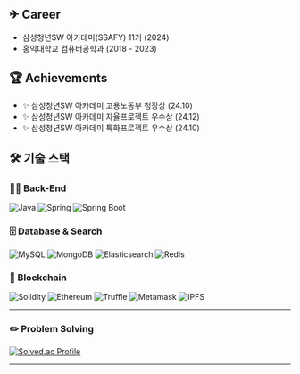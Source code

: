 ## ✈ Career

- 삼성청년SW 아카데미(SSAFY) 11기 (2024)
- 홍익대학교 컴퓨터공학과 (2018 - 2023) 

## 🏆 Achievements

- ✨ 삼성청년SW 아카데미 고용노동부 청장상 (24.10)
- ✨ 삼성청년SW 아카데미 자율프로젝트 우수상 (24.12)
- ✨ 삼성청년SW 아카데미 특화프로젝트 우수상 (24.10)

## 🛠 기술 스택

### 🧑‍💻 Back-End
![Java](https://img.shields.io/badge/-Java-007396?style=flat&logo=OpenJDK&logoColor=white)
![Spring](https://img.shields.io/badge/-Spring-6DB33F?style=flat&logo=Spring&logoColor=white)
![Spring Boot](https://img.shields.io/badge/-Spring%20Boot-6DB33F?style=flat&logo=Spring-Boot&logoColor=white)

### 🗄 Database & Search
![MySQL](https://img.shields.io/badge/-MySQL-4479A1?style=flat&logo=MySQL&logoColor=white)
![MongoDB](https://img.shields.io/badge/-MongoDB-47A248?style=flat&logo=MongoDB&logoColor=white)
![Elasticsearch](https://img.shields.io/badge/-Elasticsearch-005571?style=flat&logo=elasticsearch&logoColor=white)
![Redis](https://img.shields.io/badge/-Redis-DC382D?style=flat&logo=Redis&logoColor=white)

### 🔗 Blockchain

![Solidity](https://img.shields.io/badge/-Solidity-363636?style=flat&logo=Solidity&logoColor=white)
![Ethereum](https://img.shields.io/badge/-Ethereum-3C3C3D?style=flat&logo=Ethereum&logoColor=white)
![Truffle](https://img.shields.io/badge/-Truffle-5E3C58?style=flat&logo=Truffle&logoColor=white)
![Metamask](https://img.shields.io/badge/-Metamask-F6851B?style=flat&logo=MetaMask&logoColor=white)
![IPFS](https://img.shields.io/badge/-IPFS-65C2CB?style=flat&logo=IPFS&logoColor=white)

---
### ✏️ Problem Solving

[![Solved.ac Profile](http://mazassumnida.wtf/api/generate_badge?boj=bins9903)](https://solved.ac/profile/bins9903)

---
